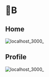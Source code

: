 # 👭B

## Home
![localhost_3000_](https://user-images.githubusercontent.com/97449025/188499023-25ea647c-3fa0-4cf3-b090-fc3540a076b3.png)

## Profile
![localhost_3000_](https://user-images.githubusercontent.com/97449025/187945775-3c2997d0-fb54-408f-9df2-6ec6f0dbbce5.png)

